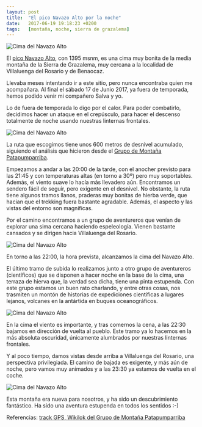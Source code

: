 ```yaml
---
layout: post
title:  "El pico Navazo Alto por la noche"
date:   2017-06-19 19:18:23 +0200
tags:	[montaña, noche, sierra de grazalema]
---
```


![Cima del Navazo Alto][cima02]

El [pico Navazo Alto][wiki], con 1395 msnm, es una cima muy bonita de la media
montaña de la Sierra de Grazalema, muy cercana a la localidad de Villaluenga
del Rosario y de Benaocaz.

Llevaba meses intentando ir a este sitio, pero nunca encontraba quien me
acompañara. Al final el sábado 17 de Junio 2017, ya fuera de temporada, hemos
podido venir mi compañero Salva y yo.

<!--more-->

Lo de fuera de temporada lo digo por el calor. Para poder combatirlo, decidimos
hacer un ataque en el crepúsculo, para hacer el descenso totalmente de noche
usando nuestras linternas frontales.

![Cima del Navazo Alto][salva01]

La ruta que escogimos tiene unos 600 metros de desnivel acumulado, siguiendo
el análisis que hicieron desde el [Grupo de Montaña Patapumparriba][gmp].

Empezamos a andar a las 20:00 de la tarde, con el anocher previsto para las
21:45 y con temperaturas altas (en torno a 30º) pero muy soportables. Además,
el viento suave lo hacía más llevadero aún.
Encontramos un sendero fácil de seguir, pero exigente en el desnivel.
No obstante, la ruta tiene algunos tramos llanos, praderas muy bonitas de
hierba verde, que hacian que el trekking fuera bastante agradable.
Además, el aspecto y las vistas del entorno son magníficas.

Por el camino encontramos a un grupo de aventureros que venían de explorar
una sima cercana haciendo espeleología. Vienen bastante cansados y se dirigen
hacia Villaluenga del Rosario.

![Cima del Navazo Alto][cima03]

En torno a las 22:00, la hora prevista, alcanzamos la cima del Navazo Alto.

El último tramo de subida lo realizamos junto a otro grupo de aventureros
(científicos) que se disponen a hacer noche en la base de la cima, una terraza
de hierva que, la verdad sea dicha, tiene una pinta estupenda.
Con este grupo estamos un buen rato charlando, y entre otras cosas,
nos trasmiten un montón de historias de expediciones científicas a lugares
lejanos, volcanes en la antártida en buques oceanográficos.

![Cima del Navazo Alto][cima01]

En la cima el viento es importante, y tras comernos la cena, a las 22:30
bajamos en dirección de vuelta al pueblo.
Este tramo ya lo hacemos en la más absoluta oscuridad, únicamente alumbrados
por nuestras linternas frontales.

Y al poco tiempo, damos vistas desde arriba a Villaluenga del Rosario, una
perspectiva privilegiada.
El camino de bajada es exigente, y más aún de noche, pero vamos muy animados
y a las 23:30 ya estamos de vuelta en el coche.

![Cima del Navazo Alto][salva02]

Esta montaña era nueva para nosotros, y ha sido un descubrimiento fantástico.
Ha sido una aventura estupenda en todos los sentidos :-)

Referencias: [track GPS, Wikilok del Grupo de Montaña Patapumparriba][wikiloc]


[cima01]:	{{site.url}}/assets/2017-06-17-navazoalto-cima01.jpg
[cima02]:	{{site.url}}/assets/2017-06-17-navazoalto-cima02.jpg
[cima03]:	{{site.url}}/assets/2017-06-17-navazoalto-cima03.jpg
[salva01]:	{{site.url}}/assets/2017-06-17-navazoalto-salva01.jpg
[salva02]:	{{site.url}}/assets/2017-06-17-navazoalto-salva02.jpg
[wiki]:		https://es.wikipedia.org/wiki/Navazo_Alto
[gmp]:		http://gmpatapumparriba.blogspot.com.es/2013/03/villaluenga-del-rosario-navazo-alto.html
[wikiloc]:	https://es.wikiloc.com/wikiloc/view.do?id=8999594

